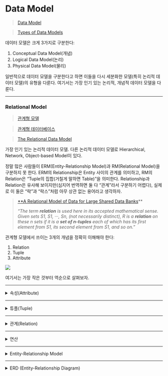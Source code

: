# Data Model

> [Data Model](https://en.wikipedia.org/wiki/Data_model)
>

> [Types of Data Models](https://opentextbc.ca/dbdesign01/chapter/chapter-4-types-of-database-models/)
>

데이터 모델은 크게 3가지로 구분한다:

1. Conceptual Data Model(개념)
2. Logical Data Model(논리)
3. Physical Data Model(물리)

일반적으로 데이터 모델을 구분한다고 하면 이들을 다시 세분화한 모델(특히 논리적 데이터 모델)의 유형을 다룬다. 여기서는 가장 인기 있는 논리적, 개념적 데이터 모델을 다룬다.

---

### Relational Model

> [관계형 모델](https://ko.wikipedia.org/wiki/관계형_모델)
>

> [관계형 데이터베이스](https://ko.wikipedia.org/wiki/관계형_데이터베이스)
>

> [The Relational Data Model](https://opentextbc.ca/dbdesign01/chapter/chapter-7-the-relational-data-model/)
>

가장 인기 있는 논리적 데이터 모델. 다른 논리적 데이터 모델로 Hierarchical, Network, Object-based Model이 있다.

정말 많은 사람들이 ERM(Entity-Relationship Model)과 RM(Relational Model)을 구분하지 못 한다. ERM의 Relationship은 Entity 사이의 관계를 의미하고, RM의
Relation은 “Tuple의 집합(거칠게 말하면 Table)”을 의미한다. Relationship과 Relation은 유사해 보이지만(심지어 번역하면 둘 다 “관계”라서 구분하기 어렵다), 실제로 이 둘은
“락”과 “락스”처럼 아무 상관 없는 용어라고 생각하자.

> [**A Relational Model of Data for Large Shared Data Banks](https://web.archive.org/web/20070612235326/http://www.acm.org/classics/nov95/toc.html)**
>
>*“The term **relation** is used here in its accepted mathematical sense. Given sets S1, S1, ···, Sn, (not necessarily
> distinct), R is a **relation** on these n sets if it is a **set of n-tuples** each of which has its first element from
> S1, its second element from S1, and so on.”*
>


관계형 모델에서 쓰이는 3개의 개념을 정확히 이해해야 한다:

1. Relation
2. Tuple
3. Attribute

![](https://upload.wikimedia.org/wikipedia/commons/7/7c/Relational_database_terms.svg)

여기서는 가장 작은 것부터 역순으로 살펴보자.

---
<details><summary>속성(Attribute)</summary>

### 속성(Attribute)

속성은 이름과 타입으로 구성된다. 이름은 집합 안에서 유일해야 한다.

예를 들면,

- 이름/문자열
- 나이/정수
- 성별/문자

이런 게 속성이다.

대개는 Column으로 구현된다.

</details>


---
<details><summary>튜플(Tuple)</summary>

### 튜플(Tuple)

(속성, 값) 쌍의 집합. 하나의 집합에서 속성 이름은 유일하기 때문에, 속성 이름은 겹치지 않는다.

예를 들면 다음과 같다:

```
{ (이름/문자열, 견우), (나이/정수, 13), (성별/문자, 남) }
```

대개는 Row, Record로 구현된다.

튜플은 집합이기 때문에 중복을 허용하지 않지만, 대부분의 RDBMS는 중복을 허용한다. 그리고 RDBMS는 NULL도 허용한다.


</details>


---

<details><summary>관계(Relation)</summary>

### 관계(Relation)

> [Relational Model](https://en.wikipedia.org/wiki/Relational_model)
>

> [Relation (Database)](https://en.wikipedia.org/wiki/Relation_(database))
>

(속성의 집합, 튜플의 집합) 쌍. 속성의 집합을 heading, 튜플의 집합을 body라고 구분한다. 그냥 관계는 “튜플의 집합”이라고 할 수도 있다.

예를 들면 다음과 같다:

```
(
	// Heading
	{ 이름/문자열, 나이/정수, 성별/문자 },

	// Body
	{
		{ (이름/문자열, 견우), (나이/정수, 13), (성별/문자, 남) },
		{ (이름/문자열,직녀), (나이/정수, 12), (성별/문자, 여) }
	}
)
```

관계는 시간에 따라 변하기 때문에, 관계 변수(Relation Value)란 개념을 구분해서 사용할 수 있다.

대개는 Table로 구현되고, 속성 집합을 Schema로 표현한다.


</details>

---
<details><summary>연산</summary>

### 연산

> [관계대수](https://ko.wikipedia.org/wiki/관계대수)
>

하나 이상의 Relation으로 새로운 Relation을 만들 수 있다.

산술 연산의 경우 1 + 2 같은 산술 표현식으로 1과 2라는 두 개의 정수의 덧셈 연산을 표현할 수 있고, 이를 계산(평가)하면 3이라는 새로운 정수를 얻을 수 있다. Relation도 마찬가지로 여러 연산을 통해
새로운 Relation을 얻을 수 있다.

- 단항 연산: Selection, Projection, Rename, …
- 이항 연산: Cartesian Product, Set Union, Set Difference, …

여기서는 대표적인 연산 몇 가지만 알아보자.

---

### Projection

원하는 Attribute을 포함하는 Pair로 Tuple을 구성.

SQL에선 SELECT절 바로 뒤에 속성 이름을 나열하는 방식으로 표현할 수 있다.

```sql
*
*
SELECT name, age, gender * *
FROM people;
```

특별히 속성을 제한하고 싶지 않다면 그냥 와일드카드(*)를 쓰면 된다.

```sql
*
*
SELECT * * *
FROM people;
```

---

### Selection

주어진 술어(거칠게 말하면 “조건”)를 만족하는 Tuple만 선택.

SQL에선 SELECT문의 WHERE절로 술어를 표현할 수 있다.

```sql
SELECT name, age, gender
FROM people **
WHERE age < 13;
*
*
```

---

### Cartesian Product

> [곱집합](https://ko.wikipedia.org/wiki/곱집합)
>

Relation의 Cartesian Product는 원래 의미와 다르다. 원래는 각 요소의 쌍을 요소로 취하지만(x와 y가 있다면 (x, y)를 새로운 요소로 사용), 관계 대수에서는 그냥 Tuple을 합친다.

SQL에선 그냥 FROM 뒤에 관계(SQL에선 Table) 이름을 나열하면 된다.

```sql
SELECT *
           * *
FROM r1,
     r2;
*
*
```

대부분은 Cartesian Product를 그대로 사용하지 않고 Selection과 함께 사용하는데, 이를 Join이라고 한다.

견우, 직녀 등 사람을 다루는 관계 people이 있고, 각 사람이 소유한 물건을 다루는 관계 items가 있을 때, 사람의 이름(name)을 키로 사용한다면 다음과 같이 표현할 수 있다.

> ***σpeople.name = items.person_name(people × items)***

**σ** = Selection
**×** = Cartesian Product
>

SQL로 표현하면 다음과 같다. 속성 이름이 겹칠 경우엔 관계(SQL에선 Table) 이름과 마침표를 써서 특정해줄 수 있다. 속성 이름을 바꿔주기 위해 AS도 함께 써주자.

```sql
SELECT people.name, age, gender, items.name AS item_name, usage
FROM people, items
WHERE people.name = items.person_name;
```

SQL에선 SELECT와 WHERE로 표현할 수도 있지만, JOIN을 쓰면 편하다.

```sql
SELECT * * people.name * *, age, gender, * * items.name AS item_name**, usage
FROM people
    ** JOIN items
ON people.name = items.person_name;
*
*
```

아무 것도 소유하지 않은 사람을 포함시키고 싶다면 OUTER JOIN을 사용하면 된다.

```sql
SELECT people.name, age, gender, items.name AS item_name, usage
FROM people
    ** LEFT OUTER JOIN items
ON people.name = items.person_name**;
```

누구도 소유하지 않은 아이템을 포함시키고 싶다면 LEFT 대신 RIGHT를 쓰면 된다. 하지만 이렇게 쓰지 않는 걸 추천한다(SELECT - FROM items로 아이템에 방점을 찍는 게 더 낫다).

```sql
SELECT people.name, age, gender, items.name AS item_name, usage
FROM people
    ** RIGHT OUTER JOIN items
ON people.name = items.person_name**;
```

실제로는 사람이 아니라 아이템에 방점이 찍히는 경우가 대부분이라 그냥 조인도 다음과 같이 쓸 때가 많다.

```sql
SELECT items.name AS name, usage, people.gender
FROM items
    JOIN people
ON items.person_name = people.name;
```

</details>

---
<details><summary>Entity-Relationship Model</summary>

### Entity-Relationship Model

> [Entity-Relationship Model](https://en.wikipedia.org/wiki/Entity–relationship_model)
>

> [The Entity Relationship Data Model](https://opentextbc.ca/dbdesign01/chapter/chapter-8-entity-relationship-model/)
>

가장 인기 있는 개념적 데이터 모델.

ER 모델에서 Entity는 개별적으로 다룰 수 있는 데이터를 의미하며, Entity Type은 같은 Attributes를 가진 Entity의 집합이다(OOP의 Class와 유사하다). ERD 등을 그릴 때 쓰이는
건 Entity Type이다(Class Diagram을 떠올려보자).

참고로 OOP, DDD에선 Entity를 연속성과 식별성이 있는 객체란 의미로 사용한다. 똑같이 Entity란 표현을 쓰지만 실제로는 완전히 다른 의미를 갖는다. 데이터 모델링과 객체 모델링은 목표도 다르고, 용어,
원칙 등도 다르니 주의하자.

다시 강조하면, ER 모델에서 Relationship은 Entity 사이의 관계를 의미한다. 또 다시 강조하면, 관계형 데이터베이스의 관계(Relation)를 ERM의 관계(Relationship)로 잘못 알고 있는
경우가 정말 많다. 주의할 것!


</details>

---
<details><summary>ERD (Entity-Relationship Diagram)</summary>

## ERD (Entity-Relationship Diagram)

> [ER Diagram MMORPG](https://commons.wikimedia.org/wiki/File:ER_Diagram_MMORPG.png)
>

> [Cardinality (data modeling)](https://en.wikipedia.org/wiki/Cardinality_(data_modeling))
>

개념적 데이터 모델인 ER 모델을 시각화하는 (엄청나게 인기 있는) 방법. 논리적 설계에 들어가기 전에 그려보면 도움이 된다.

도구나 표기법에 집착하지 말고, 모델을 검증하는 도구로 활용할 것! 엔티티를 발견(!)하고, 적정하게 재배치하는 것만으로도 많은 통찰을 얻을 수 있다. 기계적으로 스키마 변환 작업만 하거나, 한번 정하고 수정하지
않는 건 추천하지 않는다.

현업에서는 마름모로 표시하는 Relationship을 생략할 때가 많은데, 처음에는 꼭 그려보자. “말이 되는” 설계가 되도록 연습할 것.

Crow's Foot Notation을 쓰더라도 Relationship을 꼬박꼬박 써줄 수도 있다.

→ [ERD-artist-performs-song](https://commons.wikimedia.org/wiki/File:ERD-artist-performs-song.svg)

</details>
